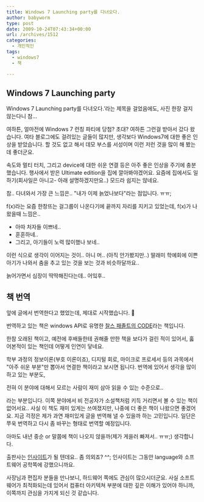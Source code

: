```yaml
---
title: Windows 7 Launching party를 다녀오다.
author: babyworm
type: post
date: 2009-10-24T07:43:34+00:00
url: /archives/1512
categories:
  - 개인적인
tags:
  - windows7
  - 책

---
```



## Windows 7 Launching party

Windows 7 Launching party를 다녀오다.&#8217;라는 제목을 걸었음에도, 사진 한장 걸지 않는다니 참...

여하튼, 얼마전에 Windows 7 런칭 파티에 당첨? 초대? 여하튼 그런걸 받아서 갔다 왔습니다.
여타 블로그에도 걸려있는 글들이 많지만, 생각보다 Windows7에 대한 좋은 인상을 받았습니다. 할 것도 없고 해서 데모 부스를 서성이며 이런 저런 것을 많이 해 봤는데 좋더군요.

속도와 멀티 터치, 그리고 device에 대한 쉬운 연결 등은 아주 좋은 인상을 주기에 충분했습니다.
행사에서 받은 Ultimate edition을 집에 깔아봐야겠어요. 요즘에 집에서도 일하기(회사일은 아니고- 아래 설명하겠지만요..) 모드라 쉽지는 않네요.

참.. 다녀와서 가장 큰 느낌은.. "내가 이제 늙었나보다"라는 점입니다. ㅠㅠ;

f(x)라는 요즘 한창뜨는 걸그룹이 나온다기에 끝까지 자리를 지키고 있었는데, f(x)가 나왔을때 느낌은..

- 아따 처자들 이쁘네..
- 훈훈하네..
- 그리고, 아기들이 노력 많이했나 보네..


이런 식으로 생각이 이어지는 것이.. 아니 머.. (아직 안가봤지만..) 딸래미 학예회에 이쁜 아기가 나와서 춤을 추고 있는 것을 보는 것과 비슷하달까요..

늙어가면서 심장이 딱딱해진다는데.. 어잌후..


## 책 번역

앞에 글에서 번역한다고 했었는데, 제대로 시작했습니다. 🙂

번역하고 있는 책은 windows API로 유명한 <A href="http://www.amazon.com/Code-Language-Computer-Hardware-Software/dp/0735611319" target=_blank>찰스 패졸트의 CODE</A>라는 책입니다.

한참 오래된 책이고, 예전에 후배들한테 권해줄 만한 책을 보다가 걸린 적이 있어서, 훓어본적이 있는 책인데 어떻게 인연이 닿네요.

학부 과정의 정보이론(부호 이론이죠), 디지털 회로, 마이크로 프로세서 등의 과목에서 "아주 쉬운 부분"만 뽑아서 연결한 책이라고 보시면 됩니다.
번역에 있어서 생각을 많이 하고 있는 부분도,

전혀 이 분야에 대해서 모르는 사람이 재미 삼아 읽을 수 있는 수준으로..

라는 부분입니다. 이쪽 분야에서 비 전공자가 소설책처럼 키득 거리면서 볼 수 있는 책이 없어서요..
사실 이 책도 재미 있게는 쓰여졌지만, 나중에 더 좋은 책이 나왔으면 좋겠어요.
지금 걱정은 제가 과연 재미있게 글을 번역해 낼 수 있을까 하는 고민입니다.
일단은 쭈욱 번역하고 다시 좀 바꾸는 형태로 번역할 예정입니다.

아마도 내년 중순 or 말쯤에 책이 나오지 않을까(제가 게을러 빠져서.. ㅠㅠ;) 생각합니다.

출판사는 <A href="http://blog.insightbook.co.kr/" target=_blank>인사이트</A>가 될 텐데요.. 좀 의외죠? ^^; 인사이트는 그동안 language와 소프트웨어 공학쪽에 강했으니까요.

사장님과 편집자 분들을 만나보니, 하드웨어 쪽에도 관심이 많으시더군요.
사실 소프트웨어가 최적화되는데 있어서 컴퓨터 아키텍쳐 부분에 대한 깊은 이해가 있어야 하니까, 이쪽까지 관심을 가지게 되신 것 같습니다.

